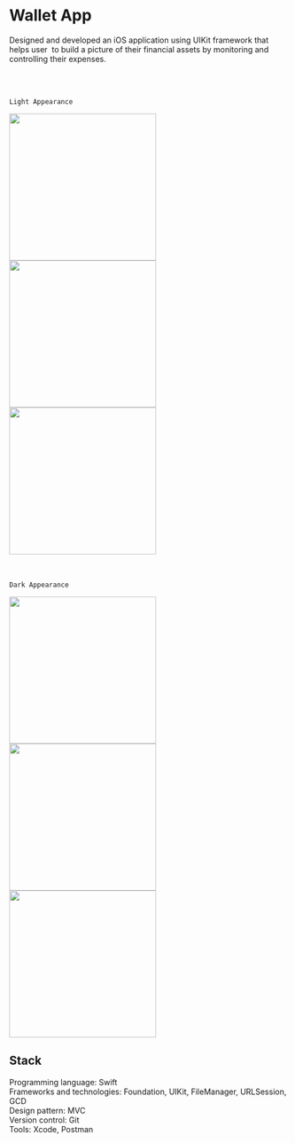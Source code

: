 # Wallet App
Designed and developed an iOS application using UIKit framework that helps user  to build a picture of their financial assets by monitoring and controlling their expenses.

<br>
<br>

`Light Appearance`

<img src="https://github.com/vllimonad/Wallet-App/assets/118442277/ecbc8476-2f53-4475-a17a-f9766e161e51" width="265" >
<img src="https://github.com/vllimonad/Wallet-App/assets/118442277/09981ff3-1ff9-42eb-b2fb-159f94d9cc57" width="265" >
<img src="https://github.com/vllimonad/Wallet-App/assets/118442277/a8fa5617-38d4-47dd-85b9-9fc07ef2cc5c" width="265" > <br>

<br>
<br>

`Dark Appearance`

<img src="https://github.com/vllimonad/Wallet-App/assets/118442277/39361ac5-f2bf-4fe6-9a8e-e12f81f40fe1" width="265" >
<img src="https://github.com/vllimonad/Wallet-App/assets/118442277/7079e6b4-a89a-4c82-a3a3-fba3d1c5621f" width="265" >
<img src="https://github.com/vllimonad/Wallet-App/assets/118442277/ea10a25f-3495-48a5-ac98-79a78c3eac5b" width="265" >


## Stack
Programming language: Swift <br>
Frameworks and technologies: Foundation, UIKit, FileManager, URLSession, GCD <br>
Design pattern: MVC <br>
Version control: Git <br>
Tools: Xcode, Postman <br>
